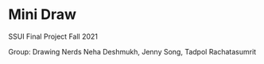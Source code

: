 # Mini Draw

SSUI Final Project
Fall 2021

Group: Drawing Nerds
Neha Deshmukh, Jenny Song, Tadpol Rachatasumrit

